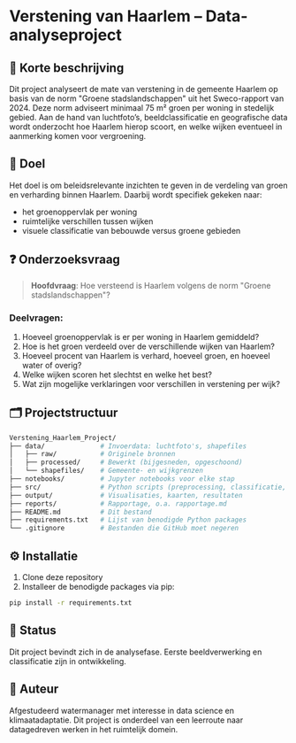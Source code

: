 # Verstening van Haarlem – Data-analyseproject

## 📌 Korte beschrijving
Dit project analyseert de mate van verstening in de gemeente Haarlem op basis van de norm "Groene stadslandschappen" uit het Sweco-rapport van 2024. Deze norm adviseert minimaal 75 m² groen per woning in stedelijk gebied. Aan de hand van luchtfoto’s, beeldclassificatie en geografische data wordt onderzocht hoe Haarlem hierop scoort, en welke wijken eventueel in aanmerking komen voor vergroening.

## 🎯 Doel
Het doel is om beleidsrelevante inzichten te geven in de verdeling van groen en verharding binnen Haarlem. Daarbij wordt specifiek gekeken naar:
- het groenoppervlak per woning
- ruimtelijke verschillen tussen wijken
- visuele classificatie van bebouwde versus groene gebieden

## ❓ Onderzoeksvraag

> **Hoofdvraag**: Hoe versteend is Haarlem volgens de norm "Groene stadslandschappen"?

### Deelvragen:
1. Hoeveel groenoppervlak is er per woning in Haarlem gemiddeld?
2. Hoe is het groen verdeeld over de verschillende wijken van Haarlem?
3. Hoeveel procent van Haarlem is verhard, hoeveel groen, en hoeveel water of overig?
4. Welke wijken scoren het slechtst en welke het best?
5. Wat zijn mogelijke verklaringen voor verschillen in verstening per wijk?

## 🗂️ Projectstructuur

```bash
Verstening_Haarlem_Project/
├── data/              # Invoerdata: luchtfoto's, shapefiles
│   ├── raw/           # Originele bronnen
│   ├── processed/     # Bewerkt (bijgesneden, opgeschoond)
│   └── shapefiles/    # Gemeente- en wijkgrenzen
├── notebooks/         # Jupyter notebooks voor elke stap
├── src/               # Python scripts (preprocessing, classificatie, analyse)
├── output/            # Visualisaties, kaarten, resultaten
├── reports/           # Rapportage, o.a. rapportage.md
├── README.md          # Dit bestand
├── requirements.txt   # Lijst van benodigde Python packages
└── .gitignore         # Bestanden die GitHub moet negeren
```

## ⚙️ Installatie

1. Clone deze repository
2. Installeer de benodigde packages via pip:

```bash
pip install -r requirements.txt
```

## 🚧 Status
Dit project bevindt zich in de analysefase. Eerste beeldverwerking en classificatie zijn in ontwikkeling.

## 👤 Auteur
Afgestudeerd watermanager met interesse in data science en klimaatadaptatie. Dit project is onderdeel van een leerroute naar datagedreven werken in het ruimtelijk domein.
